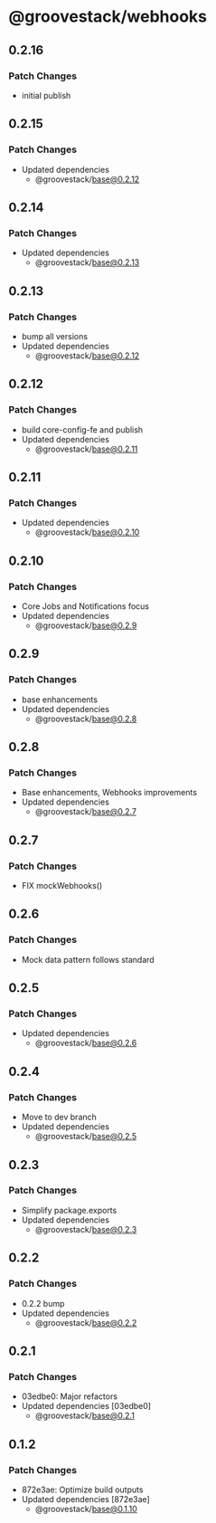 # @groovestack/webhooks

## 0.2.16

### Patch Changes

- initial publish

## 0.2.15

### Patch Changes

- Updated dependencies
  - @groovestack/base@0.2.12

## 0.2.14

### Patch Changes

- Updated dependencies
  - @groovestack/base@0.2.13

## 0.2.13

### Patch Changes

- bump all versions
- Updated dependencies
  - @groovestack/base@0.2.12

## 0.2.12

### Patch Changes

- build core-config-fe and publish
- Updated dependencies
  - @groovestack/base@0.2.11

## 0.2.11

### Patch Changes

- Updated dependencies
  - @groovestack/base@0.2.10

## 0.2.10

### Patch Changes

- Core Jobs and Notifications focus
- Updated dependencies
  - @groovestack/base@0.2.9

## 0.2.9

### Patch Changes

- base enhancements
- Updated dependencies
  - @groovestack/base@0.2.8

## 0.2.8

### Patch Changes

- Base enhancements, Webhooks improvements
- Updated dependencies
  - @groovestack/base@0.2.7

## 0.2.7

### Patch Changes

- FIX mockWebhooks()

## 0.2.6

### Patch Changes

- Mock data pattern follows standard

## 0.2.5

### Patch Changes

- Updated dependencies
  - @groovestack/base@0.2.6

## 0.2.4

### Patch Changes

- Move to dev branch
- Updated dependencies
  - @groovestack/base@0.2.5

## 0.2.3

### Patch Changes

- Simplify package.exports
- Updated dependencies
  - @groovestack/base@0.2.3

## 0.2.2

### Patch Changes

- 0.2.2 bump
- Updated dependencies
  - @groovestack/base@0.2.2

## 0.2.1

### Patch Changes

- 03edbe0: Major refactors
- Updated dependencies [03edbe0]
  - @groovestack/base@0.2.1

## 0.1.2

### Patch Changes

- 872e3ae: Optimize build outputs
- Updated dependencies [872e3ae]
  - @groovestack/base@0.1.10
